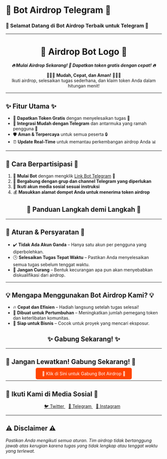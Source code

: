 # 🌟 **Bot Airdrop Telegram** 🚀
### 🎉 Selamat Datang di Bot Airdrop Terbaik untuk Telegram 🎉
---

<div align="center">
  <h1>🤖 Airdrop Bot Logo 🤖</h1>
</div>

<p align="center">
  <b><i>🔥 Mulai Airdrop Sekarang! 🚀 Dapatkan token gratis dengan cepat! 🔥</i></b>
</p>

<p align="center">
  💸💸💸 <b>Mudah, Cepat, dan Aman!</b> 💸💸💸<br>
  Ikuti airdrop, selesaikan tugas sederhana, dan klaim token Anda dalam hitungan menit!
</p>

---

## ✨ **Fitur Utama** ✨

- 🤑 **Dapatkan Token Gratis** dengan menyelesaikan tugas 🎯
- 💬 **Integrasi Mudah dengan Telegram** dan antarmuka yang ramah pengguna 🤖
- 🛡️ **Aman & Terpercaya** untuk semua peserta 🔒
- ⏰ **Update Real-Time** untuk memantau perkembangan airdrop Anda 📊

---

## 🚀 **Cara Berpartisipasi** 🚀
1. 🎯 **Mulai Bot** dengan mengklik [Link Bot Telegram](https://t.me/yourairdropbot) 🎯
2. 👥 **Bergabung dengan grup dan channel Telegram yang diperlukan**
3. 🔗 **Ikuti akun media sosial sesuai instruksi**
4. 💰 **Masukkan alamat dompet Anda untuk menerima token airdrop**

<div align="center">
  <h2>🔎 Panduan Langkah demi Langkah 🔎</h2>
</div>

---

## 📜 **Aturan & Persyaratan** 📜
- ✔️ **Tidak Ada Akun Ganda** – Hanya satu akun per pengguna yang diperbolehkan.
- 🕒 **Selesaikan Tugas Tepat Waktu** – Pastikan Anda menyelesaikan semua tugas sebelum tenggat waktu.
- 🚫 **Jangan Curang** – Bentuk kecurangan apa pun akan menyebabkan diskualifikasi dari airdrop.

---

## 💡 **Mengapa Menggunakan Bot Airdrop Kami?** 💡

- 🔥 **Cepat dan Efisien** – Hadiah langsung setelah tugas selesai!
- 🚀 **Dibuat untuk Pertumbuhan** – Meningkatkan jumlah pemegang token dan keterlibatan komunitas.
- 💼 **Siap untuk Bisnis** – Cocok untuk proyek yang mencari eksposur.

<div align="center">
  <h2>✨ Gabung Sekarang! ✨</h2>
</div>

---

## 🎉 **Jangan Lewatkan! Gabung Sekarang!** 🎉

<p align="center">
  <a href="https://t.me/yourairdropbot" style="background-color: #ff4500; color: white; padding: 10px 20px; text-decoration: none; border-radius: 5px;">
    🚀 Klik di Sini untuk Gabung Bot Airdrop 🚀
  </a>
</p>

---

## 🔗 **Ikuti Kami di Media Sosial** 🔗
<p align="center">
  <a href="https://twitter.com/yourtwitter" style="margin-right: 10px;">
    🐦 Twitter
  </a>
  <a href="https://t.me/yourtelegram" style="margin-right: 10px;">
    💬 Telegram
  </a>
  <a href="https://instagram.com/yourinstagram" style="margin-right: 10px;">
    📸 Instagram
  </a>
</p>

---

## ⚠️ **Disclaimer** ⚠️
*Pastikan Anda mengikuti semua aturan. Tim airdrop tidak bertanggung jawab atas kerugian karena tugas yang tidak lengkap atau tenggat waktu yang terlewat.*
